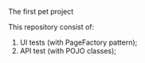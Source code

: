 The first pet project

This repository consist of:

1. UI tests (with PageFactory pattern);
2. API test (with POJO classes);
